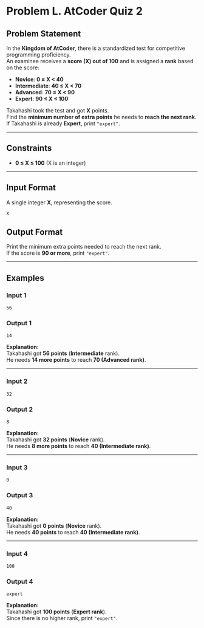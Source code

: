 # Problem L. AtCoder Quiz 2

## Problem Statement  
In the **Kingdom of AtCoder**, there is a standardized test for competitive programming proficiency.  
An examinee receives a **score (X) out of 100** and is assigned a **rank** based on the score:

- **Novice**: **0 ≤ X < 40**
- **Intermediate**: **40 ≤ X < 70**
- **Advanced**: **70 ≤ X < 90**
- **Expert**: **90 ≤ X ≤ 100**

Takahashi took the test and got **X** points.  
Find the **minimum number of extra points** he needs to **reach the next rank**.  
If Takahashi is already **Expert**, print `"expert"`.

---

## Constraints  
- **0 ≤ X ≤ 100** (X is an integer)

---

## Input Format  
A single integer **X**, representing the score.  

```
X
```

## Output Format  
Print the minimum extra points needed to reach the next rank.  
If the score is **90 or more**, print `"expert"`.  

---

## Examples  

### **Input 1**  
```
56
```  
### **Output 1**  
```
14
```  
**Explanation:**  
Takahashi got **56 points** (**Intermediate** rank).  
He needs **14 more points** to reach **70 (Advanced rank)**.  

---

### **Input 2**  
```
32
```  
### **Output 2**  
```
8
```  
**Explanation:**  
Takahashi got **32 points** (**Novice** rank).  
He needs **8 more points** to reach **40 (Intermediate rank)**.  

---

### **Input 3**  
```
0
```  
### **Output 3**  
```
40
```  
**Explanation:**  
Takahashi got **0 points** (**Novice** rank).  
He needs **40 points** to reach **40 (Intermediate rank)**.  

---

### **Input 4**  
```
100
```  
### **Output 4**  
```
expert
```  
**Explanation:**  
Takahashi got **100 points** (**Expert rank**).  
Since there is no higher rank, print `"expert"`.  